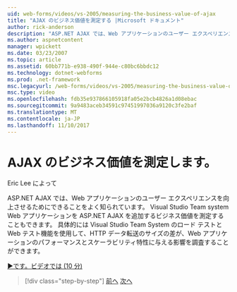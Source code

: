 ```yaml
---
uid: web-forms/videos/vs-2005/measuring-the-business-value-of-ajax
title: "AJAX のビジネス価値を測定する |Microsoft ドキュメント"
author: rick-anderson
description: "ASP.NET AJAX では、Web アプリケーションのユーザー エクスペリエンスを向上させるためにできることをよく知られています。 Visual Studio Team System では、busine を測定することもしています."
ms.author: aspnetcontent
manager: wpickett
ms.date: 03/23/2007
ms.topic: article
ms.assetid: 60bb771b-e938-490f-944e-c80bc6bbdc12
ms.technology: dotnet-webforms
ms.prod: .net-framework
msc.legacyurl: /web-forms/videos/vs-2005/measuring-the-business-value-of-ajax
msc.type: video
ms.openlocfilehash: fdb35e937866105918fa05e2bcb4826a1d08ebac
ms.sourcegitcommit: 9a9483aceb34591c97451997036a9120c3fe2baf
ms.translationtype: MT
ms.contentlocale: ja-JP
ms.lasthandoff: 11/10/2017
---
```

<a name="measuring-the-business-value-of-ajax"></a>AJAX のビジネス価値を測定します。
====================
Eric Lee によって

ASP.NET AJAX では、Web アプリケーションのユーザー エクスペリエンスを向上させるためにできることをよく知られています。 Visual Studio Team system Web アプリケーションを ASP.NET AJAX を追加するビジネス価値を測定することもできます。 具体的には Visual Studio Team System のロード テストと Web テスト機能を使用して、HTTP データ転送のサイズの差が、Web アプリケーションのパフォーマンスとスケーラビリティ特性に与える影響を調査することができます。

[&#9654;です。ビデオでは (10 分)](https://channel9.msdn.com/Blogs/ASP-NET-Site-Videos/measuring-the-business-value-of-ajax)

>[!div class="step-by-step"]
[前へ](introduction-to-managing-and-running-tests-with-team-system.md)
[次へ](code-coverage-of-automated-tests.md)
